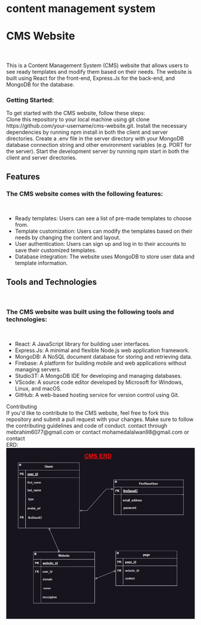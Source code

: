 # content management system

<h1>CMS Website</h1>
<br><br>
This is a Content Management System (CMS) website that allows users to see ready templates and modify them based on their needs. The website is built using React for the front-end, Express.Js for the back-end, and MongoDB for the database.
<br>
<h3>Getting Started:</h3>
To get started with the CMS website, follow these steps:
<br>
Clone this repository to your local machine using git clone https://github.com/your-username/cms-website.git.
Install the necessary dependencies by running npm install in both the client and server directories.
Create a .env file in the server directory with your MongoDB database connection string and other environment variables (e.g. PORT for the server).
Start the development server by running npm start in both the client and server directories.
<br>
<h2>Features</h2>
<h3>The CMS website comes with the following features:</h3>
<br>
<ul>
    <li>Ready templates: Users can see a list of pre-made templates to choose from.</li>
    <li>Template customization: Users can modify the templates based on their needs by changing the content and layout.</li>
    <li>User authentication: Users can sign up and log in to their accounts to save their customized templates.</li>
    <li>Database integration: The website uses MongoDB to store user data and template information.</li>
</ul>
<h2>Tools and Technologies</h2>
<br>
<h3>The CMS website was built using the following tools and technologies:</h3>
<br>
<ul>
    <li>React: A JavaScript library for building user interfaces.</li>
    <li>Express.Js: A minimal and flexible Node.js web application framework.</li>
    <li>MongoDB: A NoSQL document database for storing and retrieving data.</li>
    <li>Firebase: A platform for building mobile and web applications without managing servers.</li>
    <li>Studio3T: A MongoDB IDE for developing and managing databases.</li>
    <li>VScode: A source code editor developed by Microsoft for Windows, Linux, and macOS.</li>
    <li>GitHub: A web-based hosting service for version control using Git.</li>
</ul>
Contributing
<br>
If you'd like to contribute to the CMS website, feel free to fork this repository and submit a pull request with your changes. Make sure to follow the contributing guidelines and code of conduct.
contact through mebrahim6077@gmail.com or contact mohamedalalwan98@gmail.com or contact 
<br>
ERD:
<br>
<img src="ERD.JPG">